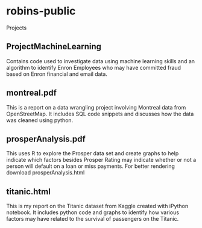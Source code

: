 # robins-public
Projects
## ProjectMachineLearning
Contains code used to investigate data using machine learning skills and an algorithm to identify Enron Employees who may have committed fraud based on Enron financial and email data.
## montreal.pdf 
This is a report on a data wrangling project involving Montreal data from OpenStreetMap.  It includes SQL code snippets and discusses how the data was cleaned using python.

## prosperAnalysis.pdf
This uses R to explore the Prosper data set and create graphs to help indicate which factors besides Prosper Rating may indicate whether or not a person will default on a loan or miss payments.  For better rendering download prosperAnalysis.html

## titanic.html
This is my report on the Titanic dataset from Kaggle created with iPython notebook.  It includes python code and graphs to identify how various factors may have related to the survival of passengers on the Titanic. 
